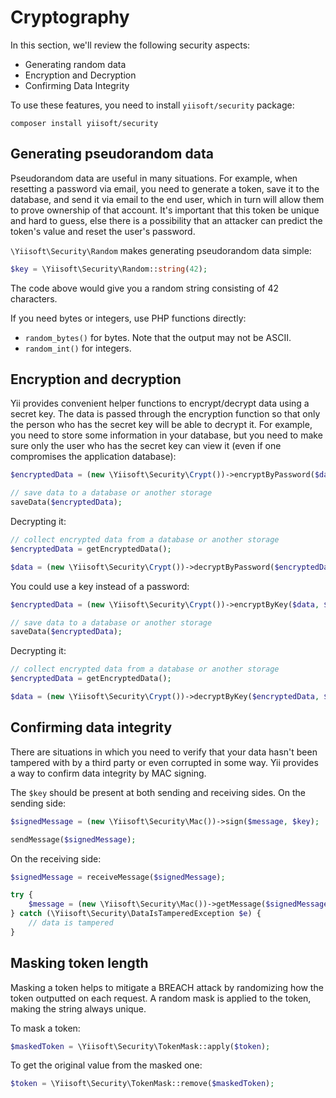 # Cryptography

In this section, we'll review the following security aspects:

- Generating random data
- Encryption and Decryption
- Confirming Data Integrity

To use these features, you need to install `yiisoft/security` package:

```
composer install yiisoft/security
```

## Generating pseudorandom data

Pseudorandom data are useful in many situations. For example, when resetting a password via email, you need to generate a
token, save it to the database, and send it via email to the end user, which in turn will allow them to prove ownership of
that account. It's important that this token be unique and hard to guess, else there is a possibility that an attacker 
can predict the token's value and reset the user's password.

`\Yiisoft\Security\Random` makes generating pseudorandom data simple:

```php
$key = \Yiisoft\Security\Random::string(42);
```

The code above would give you a random string consisting of 42 characters.

If you need bytes or integers, use PHP functions directly:

- `random_bytes()` for bytes. Note that the output may not be ASCII.
- `random_int()` for integers.

## Encryption and decryption

Yii provides convenient helper functions to encrypt/decrypt data using a secret key.
The data is passed through the encryption function so that only the person who has the secret key will be able
to decrypt it.
For example, you need to store some information in your database, but you need to make sure only
the user who has the secret key can view it (even if one compromises the application database):

```php
$encryptedData = (new \Yiisoft\Security\Crypt())->encryptByPassword($data, $password);

// save data to a database or another storage
saveData($encryptedData);
```

Decrypting it:

```php
// collect encrypted data from a database or another storage
$encryptedData = getEncryptedData();

$data = (new \Yiisoft\Security\Crypt())->decryptByPassword($encryptedData, $password);
```

You could use a key instead of a password:

```php
$encryptedData = (new \Yiisoft\Security\Crypt())->encryptByKey($data, $key);

// save data to a database or another storage
saveData($encryptedData);
```

Decrypting it:

```php
// collect encrypted data from a database or another storage
$encryptedData = getEncryptedData();

$data = (new \Yiisoft\Security\Crypt())->decryptByKey($encryptedData, $key);
```

## Confirming data integrity

There are situations in which you need to verify that your data hasn't been tampered with by a third party or even
corrupted in some way. Yii provides a way to confirm data integrity by MAC signing.

The `$key` should be present at both sending and receiving sides. On the sending side:

```php
$signedMessage = (new \Yiisoft\Security\Mac())->sign($message, $key);

sendMessage($signedMessage);
```

On the receiving side:

```php
$signedMessage = receiveMessage($signedMessage);

try {
    $message = (new \Yiisoft\Security\Mac())->getMessage($signedMessage, $key);
} catch (\Yiisoft\Security\DataIsTamperedException $e) {
    // data is tampered
}
```

## Masking token length

Masking a token helps to mitigate a BREACH attack by randomizing how the token outputted on each request.
A random mask is applied to the token, making the string always unique.

To mask a token:

```php
$maskedToken = \Yiisoft\Security\TokenMask::apply($token);
```

To get the original value from the masked one:

```php
$token = \Yiisoft\Security\TokenMask::remove($maskedToken);
```
